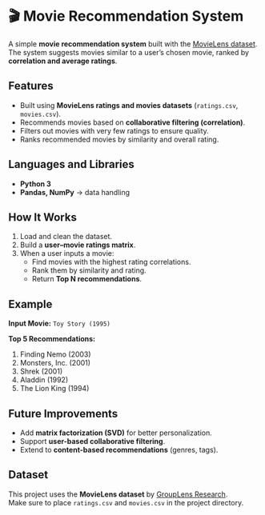 # 🎬 Movie Recommendation System

A simple **movie recommendation system** built with the [MovieLens dataset](https://grouplens.org/datasets/movielens/).  
The system suggests movies similar to a user’s chosen movie, ranked by **correlation and average ratings**.


## Features
- Built using **MovieLens ratings and movies datasets** (`ratings.csv`, `movies.csv`).  
- Recommends movies based on **collaborative filtering (correlation)**.  
- Filters out movies with very few ratings to ensure quality.  
- Ranks recommended movies by similarity and overall rating.  

## Languages and Libraries
- **Python 3**  
- **Pandas, NumPy** → data handling  

## How It Works
1. Load and clean the dataset.  
2. Build a **user–movie ratings matrix**.  
3. When a user inputs a movie:  
   - Find movies with the highest rating correlations.  
   - Rank them by similarity and rating.  
   - Return **Top N recommendations**.  

## Example

**Input Movie:** `Toy Story (1995)`  

**Top 5 Recommendations:**  
1. Finding Nemo (2003)  
2. Monsters, Inc. (2001)  
3. Shrek (2001)  
4. Aladdin (1992)  
5. The Lion King (1994)  


## Future Improvements
- Add **matrix factorization (SVD)** for better personalization.  
- Support **user-based collaborative filtering**.  
- Extend to **content-based recommendations** (genres, tags).  

## Dataset
This project uses the **MovieLens dataset** by [GroupLens Research](https://grouplens.org/datasets/movielens/).  
Make sure to place `ratings.csv` and `movies.csv` in the project directory.
